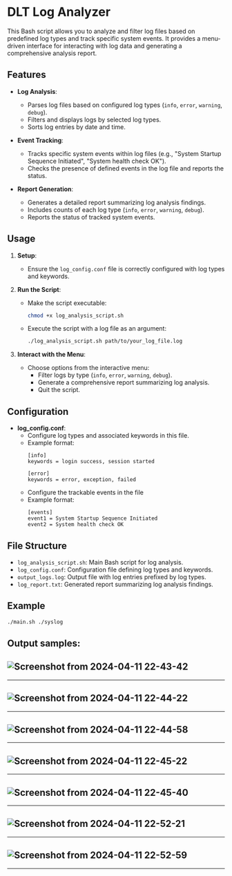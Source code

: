 # DLT Log Analyzer

This Bash script allows you to analyze and filter log files based on predefined log types and track specific system events. It provides a menu-driven interface for interacting with log data and generating a comprehensive analysis report.

## Features

- **Log Analysis**:
  - Parses log files based on configured log types (`info`, `error`, `warning`, `debug`).
  - Filters and displays logs by selected log types.
  - Sorts log entries by date and time.

- **Event Tracking**:
  - Tracks specific system events within log files (e.g., "System Startup Sequence Initiated", "System health check OK").
  - Checks the presence of defined events in the log file and reports the status.

- **Report Generation**:
  - Generates a detailed report summarizing log analysis findings.
  - Includes counts of each log type (`info`, `error`, `warning`, `debug`).
  - Reports the status of tracked system events.

## Usage

1. **Setup**:
   - Ensure the `log_config.conf` file is correctly configured with log types and keywords.
   
2. **Run the Script**:
   - Make the script executable:
     ```bash
     chmod +x log_analysis_script.sh
     ```
   - Execute the script with a log file as an argument:
     ```bash
     ./log_analysis_script.sh path/to/your_log_file.log
     ```

3. **Interact with the Menu**:
   - Choose options from the interactive menu:
     - Filter logs by type (`info`, `error`, `warning`, `debug`).
     - Generate a comprehensive report summarizing log analysis.
     - Quit the script.

## Configuration

- **log_config.conf**:
  - Configure log types and associated keywords in this file.
  - Example format:
    ```plaintext
    [info]
    keywords = login success, session started

    [error]
    keywords = error, exception, failed
    ```
  - Configure the trackable events in the file
  - Example format:
      ```plaintext
      [events]
      event1 = System Startup Sequence Initiated
      event2 = System health check OK
      ```

## File Structure

- `log_analysis_script.sh`: Main Bash script for log analysis.
- `log_config.conf`: Configuration file defining log types and keywords.
- `output_logs.log`: Output file with log entries prefixed by log types.
- `log_report.txt`: Generated report summarizing log analysis findings.

## Example

```bash
./main.sh ./syslog
```

## Output samples:
![Screenshot from 2024-04-11 22-43-42](https://github.com/AbdelrahmanSabriAly/Embedded_Linux_Tasks_Group1/assets/137514155/5ef836a5-92d6-44db-b385-0d6d6b2e5bad)
-----------------------------------------------------------------------------------------------------------------------------------------------
-----------------------------------------------------------------------------------------------------------------------------------------------

![Screenshot from 2024-04-11 22-44-22](https://github.com/AbdelrahmanSabriAly/Embedded_Linux_Tasks_Group1/assets/137514155/a229a8c2-73ee-4dc0-906b-c8afee661756)
-----------------------------------------------------------------------------------------------------------------------------------------------
-----------------------------------------------------------------------------------------------------------------------------------------------

![Screenshot from 2024-04-11 22-44-58](https://github.com/AbdelrahmanSabriAly/Embedded_Linux_Tasks_Group1/assets/137514155/7c8bef08-c7e0-4473-a094-d2d5efb4ae6c)
-----------------------------------------------------------------------------------------------------------------------------------------------
-----------------------------------------------------------------------------------------------------------------------------------------------

![Screenshot from 2024-04-11 22-45-22](https://github.com/AbdelrahmanSabriAly/Embedded_Linux_Tasks_Group1/assets/137514155/d9f7d253-d5e5-4fe0-9b03-9fe99d197d9e)
-----------------------------------------------------------------------------------------------------------------------------------------------
-----------------------------------------------------------------------------------------------------------------------------------------------

![Screenshot from 2024-04-11 22-45-40](https://github.com/AbdelrahmanSabriAly/Embedded_Linux_Tasks_Group1/assets/137514155/3a21d91f-9962-4061-add8-0364d0268b01)
-----------------------------------------------------------------------------------------------------------------------------------------------
-----------------------------------------------------------------------------------------------------------------------------------------------

![Screenshot from 2024-04-11 22-52-21](https://github.com/AbdelrahmanSabriAly/Embedded_Linux_Tasks_Group1/assets/137514155/57e7933b-1b0f-4805-8dc7-1e4461a8e058)
-----------------------------------------------------------------------------------------------------------------------------------------------
-----------------------------------------------------------------------------------------------------------------------------------------------

![Screenshot from 2024-04-11 22-52-59](https://github.com/AbdelrahmanSabriAly/Embedded_Linux_Tasks_Group1/assets/137514155/2e776b5c-0755-4728-ae65-34c4c9536c93)
-----------------------------------------------------------------------------------------------------------------------------------------------
-----------------------------------------------------------------------------------------------------------------------------------------------











